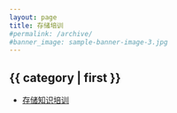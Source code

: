 ```yaml
---
layout: page
title: 存储培训
#permalink: /archive/
#banner_image: sample-banner-image-3.jpg
---
```


<div>
  <h2>{{ category | first }}</h2>  
  <ul class="arc-list">
    <li><a href="{{ storage-training | prepend: site.baseurl }}">存储知识培训</a></li>
  </ul>
</div>
